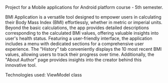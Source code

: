Project for a Mobile applications for Android platform course - 5th semester. 

BMI Application is a versatile tool designed to empower users in calculating their Body Mass Index (BMI) effortlessly, whether in metric or imperial units. 
Beyond the basic calculations, the app provides detailed descriptions corresponding to the calculated BMI values, offering valuable insights into user's health status.
Featuring a user-friendly interface, the application includes a menu with dedicated sections for a comprehensive user experience. 
The "History" tab conveniently displays the 10 most recent BMI values, allowing users to track their progress over time. 
Additionally, the "About Author" page provides insights into the creator behind this innovative tool.

Technologies used: ViewModel class
